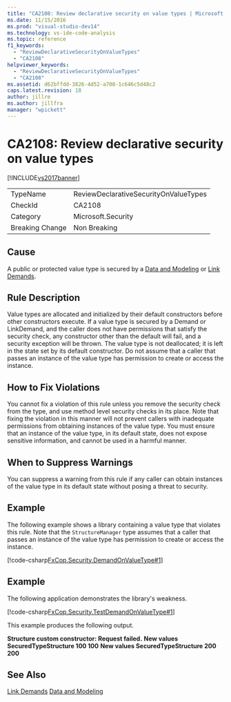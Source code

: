 ```yaml
---
title: "CA2108: Review declarative security on value types | Microsoft Docs"
ms.date: 11/15/2016
ms.prod: "visual-studio-dev14"
ms.technology: vs-ide-code-analysis
ms.topic: reference
f1_keywords:
  - "ReviewDeclarativeSecurityOnValueTypes"
  - "CA2108"
helpviewer_keywords:
  - "ReviewDeclarativeSecurityOnValueTypes"
  - "CA2108"
ms.assetid: d62bffdd-3826-4d52-a708-1c646c5d48c2
caps.latest.revision: 18
author: jillre
ms.author: jillfra
manager: "wpickett"
---
```

# CA2108: Review declarative security on value types
[!INCLUDE[vs2017banner](../includes/vs2017banner.md)]

|||
|-|-|
|TypeName|ReviewDeclarativeSecurityOnValueTypes|
|CheckId|CA2108|
|Category|Microsoft.Security|
|Breaking Change|Non Breaking|

## Cause
 A public or protected value type is secured by a [Data and Modeling](https://msdn.microsoft.com/library/8c37635d-e2c1-4b64-a258-61d9e87405e6) or [Link Demands](https://msdn.microsoft.com/library/a33fd5f9-2de9-4653-a4f0-d9df25082c4d).

## Rule Description
 Value types are allocated and initialized by their default constructors before other constructors execute. If a value type is secured by a Demand or LinkDemand, and the caller does not have permissions that satisfy the security check, any constructor other than the default will fail, and a security exception will be thrown. The value type is not deallocated; it is left in the state set by its default constructor. Do not assume that a caller that passes an instance of the value type has permission to create or access the instance.

## How to Fix Violations
 You cannot fix a violation of this rule unless you remove the security check from the type, and use method level security checks in its place. Note that fixing the violation in this manner will not prevent callers with inadequate permissions from obtaining instances of the value type. You must ensure that an instance of the value type, in its default state, does not expose sensitive information, and cannot be used in a harmful manner.

## When to Suppress Warnings
 You can suppress a warning from this rule if any caller can obtain instances of the value type in its default state without posing a threat to security.

## Example
 The following example shows a library containing a value type that violates this rule. Note that the `StructureManager` type assumes that a caller that passes an instance of the value type has permission to create or access the instance.

 [!code-csharp[FxCop.Security.DemandOnValueType#1](../snippets/csharp/VS_Snippets_CodeAnalysis/FxCop.Security.DemandOnValueType/cs/FxCop.Security.DemandOnValueType.cs#1)]

## Example
 The following application demonstrates the library's weakness.

 [!code-csharp[FxCop.Security.TestDemandOnValueType#1](../snippets/csharp/VS_Snippets_CodeAnalysis/FxCop.Security.TestDemandOnValueType/cs/FxCop.Security.TestDemandOnValueType.cs#1)]

 This example produces the following output.

 **Structure custom constructor: Request failed.**
**New values SecuredTypeStructure 100 100**
**New values SecuredTypeStructure 200 200**
## See Also
 [Link Demands](https://msdn.microsoft.com/library/a33fd5f9-2de9-4653-a4f0-d9df25082c4d)
 [Data and Modeling](https://msdn.microsoft.com/library/8c37635d-e2c1-4b64-a258-61d9e87405e6)
